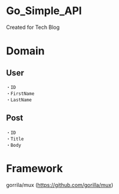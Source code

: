 # Go_Simple_API

Created for Tech Blog

# Domain

## User

    ・ID
    ・FirstName
    ・LastName

## Post

    ・ID
    ・Title
    ・Body

# Framework

gorrila/mux (https://github.com/gorilla/mux)
